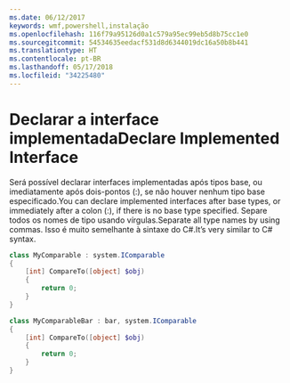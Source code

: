 ```yaml
---
ms.date: 06/12/2017
keywords: wmf,powershell,instalação
ms.openlocfilehash: 116f79a95126d0a1c579a95ec99eb5d8b75cc1e0
ms.sourcegitcommit: 54534635eedacf531d8d6344019dc16a50b8b441
ms.translationtype: HT
ms.contentlocale: pt-BR
ms.lasthandoff: 05/17/2018
ms.locfileid: "34225480"
---
```

# <a name="declare-implemented-interface"></a><span data-ttu-id="7b07e-102">Declarar a interface implementada</span><span class="sxs-lookup"><span data-stu-id="7b07e-102">Declare Implemented Interface</span></span>

<span data-ttu-id="7b07e-103">Será possível declarar interfaces implementadas após tipos base, ou imediatamente após dois-pontos (:), se não houver nenhum tipo base especificado.</span><span class="sxs-lookup"><span data-stu-id="7b07e-103">You can declare implemented interfaces after base types, or immediately after a colon (:), if there is no base type specified.</span></span> <span data-ttu-id="7b07e-104">Separe todos os nomes de tipo usando vírgulas.</span><span class="sxs-lookup"><span data-stu-id="7b07e-104">Separate all type names by using commas.</span></span> <span data-ttu-id="7b07e-105">Isso é muito semelhante à sintaxe do C#.</span><span class="sxs-lookup"><span data-stu-id="7b07e-105">It’s very similar to C# syntax.</span></span>

```powershell
class MyComparable : system.IComparable
{
    [int] CompareTo([object] $obj)
    {
        return 0;
    }
}

class MyComparableBar : bar, system.IComparable
{
    [int] CompareTo([object] $obj)
    {
        return 0;
    }
}
```

